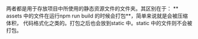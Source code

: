 两者都是用于存放项目中所使用的静态资源文件的文件夹。其区别在于：
** assets 中的文件在运行npm run build 的时候会打包**，简单来说就是会被压缩体积，
代码格式化之类的。打包之后也会放到static 中。static 中的文件则不会被打包。